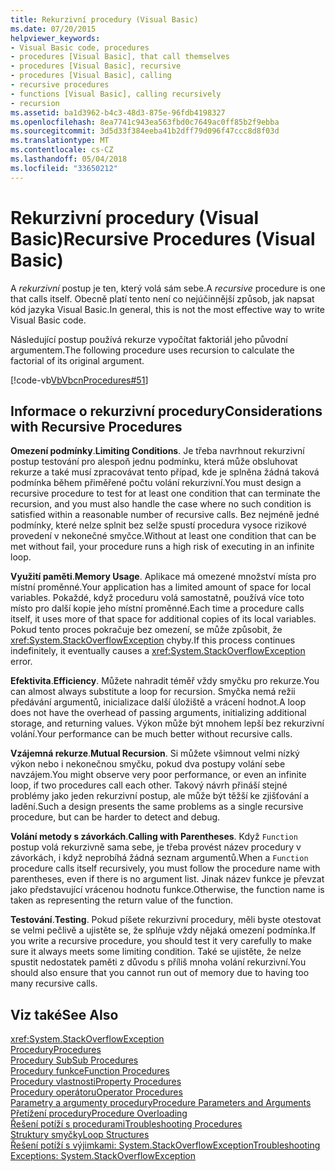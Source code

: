```yaml
---
title: Rekurzivní procedury (Visual Basic)
ms.date: 07/20/2015
helpviewer_keywords:
- Visual Basic code, procedures
- procedures [Visual Basic], that call themselves
- procedures [Visual Basic], recursive
- procedures [Visual Basic], calling
- recursive procedures
- functions [Visual Basic], calling recursively
- recursion
ms.assetid: ba1d3962-b4c3-48d3-875e-96fdb4198327
ms.openlocfilehash: 8ea7741c943ea563fbd0c7649ac0ff85b2f9ebba
ms.sourcegitcommit: 3d5d33f384eeba41b2dff79d096f47ccc8d8f03d
ms.translationtype: MT
ms.contentlocale: cs-CZ
ms.lasthandoff: 05/04/2018
ms.locfileid: "33650212"
---
```

# <a name="recursive-procedures-visual-basic"></a><span data-ttu-id="86b2b-102">Rekurzivní procedury (Visual Basic)</span><span class="sxs-lookup"><span data-stu-id="86b2b-102">Recursive Procedures (Visual Basic)</span></span>
<span data-ttu-id="86b2b-103">A *rekurzivní* postup je ten, který volá sám sebe.</span><span class="sxs-lookup"><span data-stu-id="86b2b-103">A *recursive* procedure is one that calls itself.</span></span> <span data-ttu-id="86b2b-104">Obecně platí tento není co nejúčinnější způsob, jak napsat kód jazyka Visual Basic.</span><span class="sxs-lookup"><span data-stu-id="86b2b-104">In general, this is not the most effective way to write Visual Basic code.</span></span>  
  
 <span data-ttu-id="86b2b-105">Následující postup používá rekurze vypočítat faktoriál jeho původní argumentem.</span><span class="sxs-lookup"><span data-stu-id="86b2b-105">The following procedure uses recursion to calculate the factorial of its original argument.</span></span>  
  
 [!code-vb[VbVbcnProcedures#51](./codesnippet/VisualBasic/recursive-procedures_1.vb)]  
  
## <a name="considerations-with-recursive-procedures"></a><span data-ttu-id="86b2b-106">Informace o rekurzivní procedury</span><span class="sxs-lookup"><span data-stu-id="86b2b-106">Considerations with Recursive Procedures</span></span>  
 <span data-ttu-id="86b2b-107">**Omezení podmínky**.</span><span class="sxs-lookup"><span data-stu-id="86b2b-107">**Limiting Conditions**.</span></span> <span data-ttu-id="86b2b-108">Je třeba navrhnout rekurzivní postup testování pro alespoň jednu podmínku, která může obsluhovat rekurze a také musí zpracovávat tento případ, kde je splněna žádná taková podmínka během přiměřené počtu volání rekurzivní.</span><span class="sxs-lookup"><span data-stu-id="86b2b-108">You must design a recursive procedure to test for at least one condition that can terminate the recursion, and you must also handle the case where no such condition is satisfied within a reasonable number of recursive calls.</span></span> <span data-ttu-id="86b2b-109">Bez nejméně jedné podmínky, které nelze splnit bez selže spustí procedura vysoce rizikové provedení v nekonečné smyčce.</span><span class="sxs-lookup"><span data-stu-id="86b2b-109">Without at least one condition that can be met without fail, your procedure runs a high risk of executing in an infinite loop.</span></span>  
  
 <span data-ttu-id="86b2b-110">**Využití paměti**.</span><span class="sxs-lookup"><span data-stu-id="86b2b-110">**Memory Usage**.</span></span> <span data-ttu-id="86b2b-111">Aplikace má omezené množství místa pro místní proměnné.</span><span class="sxs-lookup"><span data-stu-id="86b2b-111">Your application has a limited amount of space for local variables.</span></span> <span data-ttu-id="86b2b-112">Pokaždé, když proceduru volá samostatně, používá více toto místo pro další kopie jeho místní proměnné.</span><span class="sxs-lookup"><span data-stu-id="86b2b-112">Each time a procedure calls itself, it uses more of that space for additional copies of its local variables.</span></span> <span data-ttu-id="86b2b-113">Pokud tento proces pokračuje bez omezení, se může způsobit, že <xref:System.StackOverflowException> chyby.</span><span class="sxs-lookup"><span data-stu-id="86b2b-113">If this process continues indefinitely, it eventually causes a <xref:System.StackOverflowException> error.</span></span>  
  
 <span data-ttu-id="86b2b-114">**Efektivita**.</span><span class="sxs-lookup"><span data-stu-id="86b2b-114">**Efficiency**.</span></span> <span data-ttu-id="86b2b-115">Můžete nahradit téměř vždy smyčku pro rekurze.</span><span class="sxs-lookup"><span data-stu-id="86b2b-115">You can almost always substitute a loop for recursion.</span></span> <span data-ttu-id="86b2b-116">Smyčka nemá režii předávání argumentů, inicializace další úložiště a vrácení hodnot.</span><span class="sxs-lookup"><span data-stu-id="86b2b-116">A loop does not have the overhead of passing arguments, initializing additional storage, and returning values.</span></span> <span data-ttu-id="86b2b-117">Výkon může být mnohem lepší bez rekurzivní volání.</span><span class="sxs-lookup"><span data-stu-id="86b2b-117">Your performance can be much better without recursive calls.</span></span>  
  
 <span data-ttu-id="86b2b-118">**Vzájemná rekurze**.</span><span class="sxs-lookup"><span data-stu-id="86b2b-118">**Mutual Recursion**.</span></span> <span data-ttu-id="86b2b-119">Si můžete všimnout velmi nízký výkon nebo i nekonečnou smyčku, pokud dva postupy volání sebe navzájem.</span><span class="sxs-lookup"><span data-stu-id="86b2b-119">You might observe very poor performance, or even an infinite loop, if two procedures call each other.</span></span> <span data-ttu-id="86b2b-120">Takový návrh přináší stejné problémy jako jeden rekurzivní postup, ale může být těžší ke zjišťování a ladění.</span><span class="sxs-lookup"><span data-stu-id="86b2b-120">Such a design presents the same problems as a single recursive procedure, but can be harder to detect and debug.</span></span>  
  
 <span data-ttu-id="86b2b-121">**Volání metody s závorkách**.</span><span class="sxs-lookup"><span data-stu-id="86b2b-121">**Calling with Parentheses**.</span></span> <span data-ttu-id="86b2b-122">Když `Function` postup volá rekurzivně sama sebe, je třeba provést název procedury v závorkách, i když neprobíhá žádná seznam argumentů.</span><span class="sxs-lookup"><span data-stu-id="86b2b-122">When a `Function` procedure calls itself recursively, you must follow the procedure name with parentheses, even if there is no argument list.</span></span> <span data-ttu-id="86b2b-123">Jinak název funkce je převzat jako představující vrácenou hodnotu funkce.</span><span class="sxs-lookup"><span data-stu-id="86b2b-123">Otherwise, the function name is taken as representing the return value of the function.</span></span>  
  
 <span data-ttu-id="86b2b-124">**Testování**.</span><span class="sxs-lookup"><span data-stu-id="86b2b-124">**Testing**.</span></span> <span data-ttu-id="86b2b-125">Pokud píšete rekurzivní procedury, měli byste otestovat se velmi pečlivě a ujistěte se, že splňuje vždy nějaká omezení podmínka.</span><span class="sxs-lookup"><span data-stu-id="86b2b-125">If you write a recursive procedure, you should test it very carefully to make sure it always meets some limiting condition.</span></span> <span data-ttu-id="86b2b-126">Také se ujistěte, že nelze spustit nedostatek paměti z důvodu s příliš mnoha volání rekurzivní.</span><span class="sxs-lookup"><span data-stu-id="86b2b-126">You should also ensure that you cannot run out of memory due to having too many recursive calls.</span></span>  
  
## <a name="see-also"></a><span data-ttu-id="86b2b-127">Viz také</span><span class="sxs-lookup"><span data-stu-id="86b2b-127">See Also</span></span>  
 <xref:System.StackOverflowException>  
 [<span data-ttu-id="86b2b-128">Procedury</span><span class="sxs-lookup"><span data-stu-id="86b2b-128">Procedures</span></span>](./index.md)  
 [<span data-ttu-id="86b2b-129">Procedury Sub</span><span class="sxs-lookup"><span data-stu-id="86b2b-129">Sub Procedures</span></span>](./sub-procedures.md)  
 [<span data-ttu-id="86b2b-130">Procedury funkce</span><span class="sxs-lookup"><span data-stu-id="86b2b-130">Function Procedures</span></span>](./function-procedures.md)  
 [<span data-ttu-id="86b2b-131">Procedury vlastnosti</span><span class="sxs-lookup"><span data-stu-id="86b2b-131">Property Procedures</span></span>](./property-procedures.md)  
 [<span data-ttu-id="86b2b-132">Procedury operátoru</span><span class="sxs-lookup"><span data-stu-id="86b2b-132">Operator Procedures</span></span>](./operator-procedures.md)  
 [<span data-ttu-id="86b2b-133">Parametry a argumenty procedury</span><span class="sxs-lookup"><span data-stu-id="86b2b-133">Procedure Parameters and Arguments</span></span>](./procedure-parameters-and-arguments.md)  
 [<span data-ttu-id="86b2b-134">Přetížení procedury</span><span class="sxs-lookup"><span data-stu-id="86b2b-134">Procedure Overloading</span></span>](./procedure-overloading.md)  
 [<span data-ttu-id="86b2b-135">Řešení potíží s procedurami</span><span class="sxs-lookup"><span data-stu-id="86b2b-135">Troubleshooting Procedures</span></span>](./troubleshooting-procedures.md)  
 [<span data-ttu-id="86b2b-136">Struktury smyčky</span><span class="sxs-lookup"><span data-stu-id="86b2b-136">Loop Structures</span></span>](../../../../visual-basic/programming-guide/language-features/control-flow/loop-structures.md)  
 [<span data-ttu-id="86b2b-137">Řešení potíží s výjimkami: System.StackOverflowException</span><span class="sxs-lookup"><span data-stu-id="86b2b-137">Troubleshooting Exceptions: System.StackOverflowException</span></span>](http://msdn.microsoft.com/library/51b71217-c507-4f5b-bc35-0236180d7968)
